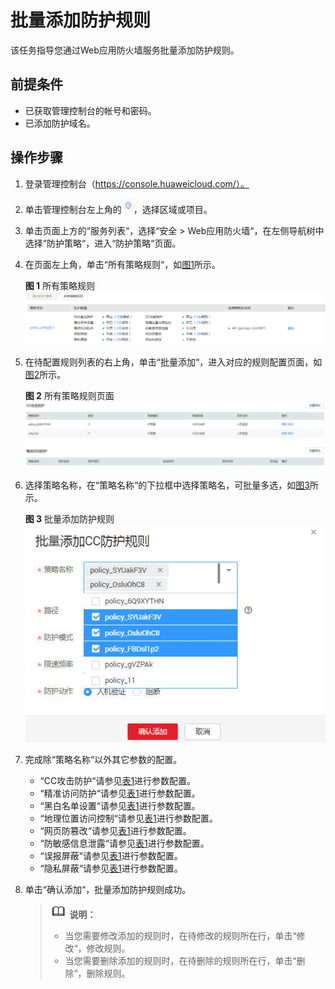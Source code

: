 # 批量添加防护规则<a name="waf_01_0061"></a>

该任务指导您通过Web应用防火墙服务批量添加防护规则。

## 前提条件<a name="section1084284643216"></a>

-   已获取管理控制台的帐号和密码。
-   已添加防护域名。

## 操作步骤<a name="section1837918913347"></a>

1.  登录管理控制台（https://console.huaweicloud.com/）。
2.  单击管理控制台左上角的![](figures/选择区域图标.jpg)，选择区域或项目。
3.  单击页面上方的“服务列表“，选择“安全  \>  Web应用防火墙“，在左侧导航树中选择“防护策略“，进入“防护策略“页面。
4.  在页面左上角，单击“所有策略规则“，如[图1](#fig126532105511)所示。

    **图 1**  所有策略规则<a name="fig126532105511"></a>  
    ![](figures/所有策略规则.png "所有策略规则")

5.  在待配置规则列表的右上角，单击“批量添加“，进入对应的规则配置页面，如[图2](#fig527945412355)所示。

    **图 2**  所有策略规则页面<a name="fig527945412355"></a>  
    ![](figures/所有策略规则页面.jpg "所有策略规则页面")

6.  选择策略名称，在“策略名称“的下拉框中选择策略名，可批量多选，如[图3](#fig196561326114814)所示。

    **图 3**  批量添加防护规则<a name="fig196561326114814"></a>  
    ![](figures/批量添加防护规则.jpg "批量添加防护规则")


1.  完成除“策略名称“以外其它参数的配置。
    -   “CC攻击防护“请参见[表1](配置CC攻击防护规则.md#table1173915209149)进行参数配置。
    -   “精准访问防护“请参见[表1](配置精准访问防护规则.md#table2299936310457)进行参数配置。
    -   “黑白名单设置“请参见[表1](配置黑白名单规则.md#table27095251482)进行参数配置。
    -   “地理位置访问控制“请参见[表1](配置地理位置访问控制规则.md#table4696626918715)进行参数配置。
    -   “网页防篡改“请参见[表1](配置网页防篡改规则.md#table2046816299203)进行参数配置。
    -   “防敏感信息泄露“请参见[表1](配置防敏感信息泄露规则.md#table242612276178)进行参数配置。
    -   “误报屏蔽“请参见[表1](配置误报屏蔽规则.md#table4696626918715)进行参数配置。
    -   “隐私屏蔽“请参见[表1](配置隐私屏蔽规则.md#table4696626918715)进行参数配置。

2.  单击“确认添加“，批量添加防护规则成功。

    >![](public_sys-resources/icon-note.gif) **说明：**   
    >-   当您需要修改添加的规则时，在待修改的规则所在行，单击“修改“，修改规则。  
    >-   当您需要删除添加的规则时，在待删除的规则所在行，单击“删除“，删除规则。  


